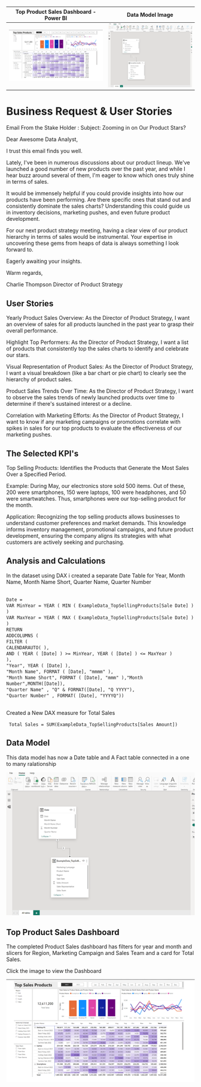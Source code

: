| Top Product Sales Dashboard - Power BI | Data Model Image |
| --- | --- |
| ![Top Product Sales](images/Dashboard.png) | ![Data Model Image](images/DataModel.png) |

# Business Request & User Stories

Email From the Stake Holder : 
Subject: Zooming in on Our Product Stars?

Dear Awesome Data Analyst,

I trust this email finds you well.

Lately, I've been in numerous discussions about our product lineup. We've launched a good number of new products over the past year, and while I hear buzz around several of them, I'm eager to know which ones truly shine in terms of sales.

It would be immensely helpful if you could provide insights into how our products have been performing. Are there specific ones that stand out and consistently dominate the sales charts? Understanding this could guide us in inventory decisions, marketing pushes, and even future product development.

For our next product strategy meeting, having a clear view of our product hierarchy in terms of sales would be instrumental. Your expertise in uncovering these gems from heaps of data is always something I look forward to.

Eagerly awaiting your insights.

Warm regards,

Charlie Thompson
Director of Product Strategy

## User Stories 

Yearly Product Sales Overview: As the Director of Product Strategy, I want an overview of sales for all products launched in the past year to grasp their overall performance.

Highlight Top Performers: As the Director of Product Strategy, I want a list of products that consistently top the sales charts to identify and celebrate our stars.

Visual Representation of Product Sales: As the Director of Product Strategy, I want a visual breakdown (like a bar chart or pie chart) to clearly see the hierarchy of product sales.

Product Sales Trends Over Time: As the Director of Product Strategy, I want to observe the sales trends of newly launched products over time to determine if there's sustained interest or a decline.

Correlation with Marketing Efforts: As the Director of Product Strategy, I want to know if any marketing campaigns or promotions correlate with spikes in sales for our top products to evaluate the effectiveness of our marketing pushes.

## The Selected KPI's 

Top Selling Products: Identifies the Products that Generate the Most Sales Over a Specified Period.

Example: During May, our electronics store sold 500 items. Out of these, 200 were smartphones, 150 were laptops, 100 were headphones, and 50 were smartwatches. Thus, smartphones were our top-selling product for the month.

Application: Recognizing the top selling products allows businesses to understand customer preferences and market demands. This knowledge informs inventory management, promotional campaigns, and future product development, ensuring the company aligns its strategies with what customers are actively seeking and purchasing.

## Analysis and Calculations

In the dataset using DAX i created a separate Date Table for Year, Month Name, Month Name Short, Quarter Name, Quarter Number 
<pre>
  <code>
Date = 
VAR MinYear = YEAR ( MIN ( ExampleData_TopSellingProducts[Sale Date] ) )
VAR MaxYear = YEAR ( MAX ( ExampleData_TopSellingProducts[Sale Date] ) )
RETURN
ADDCOLUMNS (
FILTER (
CALENDARAUTO( ),
AND ( YEAR ( [Date] ) >= MinYear, YEAR ( [Date] ) <= MaxYear )
),
"Year", YEAR ( [Date] ),
"Month Name", FORMAT ( [Date], "mmmm" ),
"Month Name Short", FORMAT ( [Date], "mmm" ),"Month Number",MONTH([Date]),
"Quarter Name" , "Q" & FORMAT([Date], "Q YYYY"),
"Quarter Number" , FORMAT( [Date], "YYYYQ"))
  </code>
</pre>

Created a New DAX measure for Total Sales  
<pre><code> Total Sales = SUM(ExampleData_TopSellingProducts[Sales Amount]) </code></pre>

## Data Model 

This data model has now a Date table and A Fact table connected in a one to many ralationship 

![Data Model Image](images/DataModel.png)

## Top Product Sales Dashboard

The completed Product Sales dashboard has filters for year and month and slicers for Region, Marketing Campaign and Sales Team and a card 
for Total Sales.

Click the image to view the Dashboard

[![Top Product Sales Dashboard](images/Dashboard.png)](https://app.powerbi.com/groups/me/reports/69eef2bf-3077-4b5f-8941-806845d453af/ReportSection?experience=power-bi)


